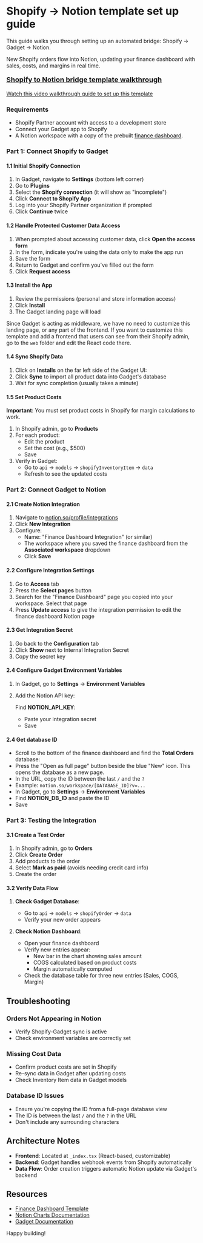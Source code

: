 # Shopify → Notion template set up guide

This guide walks you through setting up an automated bridge: Shopify → Gadget → Notion.

New Shopify orders flow into Notion, updating your finance dashboard with sales, costs, and margins in real time.

<a href="https://gadget.wistia.com/medias/zo7raw6wfb">
  <p style="font-weight: bold; font-size: 18px;">Shopify to Notion bridge template walkthrough</p>
  <p>Watch this video walkthrough guide to set up this template</p>
</a>

### Requirements

- Shopify Partner account with access to a development store
- Connect your Gadget app to Shopify
- A Notion workspace with a copy of the prebuilt [finance dashboard](https://steampunk-education.notion.site/Finance-Dashboard-249719c13e368029a77be68a7b824e35).

### Part 1: Connect Shopify to Gadget

#### 1.1 Initial Shopify Connection

1. In Gadget, navigate to **Settings** (bottom left corner)
2. Go to **Plugins**
3. Select the **Shopify connection** (it will show as "incomplete")
4. Click **Connect to Shopify App**
5. Log into your Shopify Partner organization if prompted
6. Click **Continue** twice

#### 1.2 Handle Protected Customer Data Access

1. When prompted about accessing customer data, click **Open the access form**
2. In the form, indicate you're using the data only to make the app run
3. Save the form
4. Return to Gadget and confirm you've filled out the form
5. Click **Request access**

#### 1.3 Install the App

1. Review the permissions (personal and store information access)
2. Click **Install**
3. The Gadget landing page will load

Since Gadget is acting as middleware, we have no need to customize this landing page, or any part of the frontend. If you want to customize this template and add a frontend that users can see from their Shopify admin, go to the `web` folder and edit the React code there.

#### 1.4 Sync Shopify Data

1. Click on **Installs** on the far left side of the Gadget UI:
2. Click **Sync** to import all product data into Gadget's database
3. Wait for sync completion (usually takes a minute)

#### 1.5 Set Product Costs

**Important**: You must set product costs in Shopify for margin calculations to work.

1. In Shopify admin, go to **Products**
2. For each product:
   - Edit the product
   - Set the cost (e.g., $500)
   - Save
3. Verify in Gadget:
   - Go to `api` → `models` → `shopifyInventoryItem` → `data`
   - Refresh to see the updated costs

### Part 2: Connect Gadget to Notion

#### 2.1 Create Notion Integration

1. Navigate to [notion.so/profile/integrations](https://www.notion.so/profile/integrations)
2. Click **New Integration**
3. Configure:
   - Name: "Finance Dashboard Integration" (or similar)
   - The workspace where you saved the finance dashboard from the **Associated workspace** dropdown
   - Click **Save**

#### 2.2 Configure Integration Settings

1. Go to **Access** tab
2. Press the **Select pages** button
3. Search for the "Finance Dashboard" page you copied into your workspace. Select that page
4. Press **Update access** to give the integration permission to edit the finance dashboard Notion page

#### 2.3 Get Integration Secret

1. Go back to the **Configuration** tab
2. Click **Show** next to Internal Integration Secret
3. Copy the secret key

#### 2.4 Configure Gadget Environment Variables

1. In Gadget, go to **Settings** → **Environment Variables**
2. Add the Notion API key:

   Find **NOTION_API_KEY**:

   - Paste your integration secret
   - Save

#### 2.4 Get database ID

- Scroll to the bottom of the finance dashboard and find the **Total Orders** database:
- Press the "Open as full page" button beside the blue "New" icon. This opens the database as a new page.
- In the URL, copy the ID between the last `/` and the `?`
- Example: `notion.so/workspace/[DATABASE_ID]?v=...`
- In Gadget, go to **Settings** → **Environment Variables**
- Find **NOTION_DB_ID** and paste the ID
- Save

### Part 3: Testing the Integration

#### 3.1 Create a Test Order

1. In Shopify admin, go to **Orders**
2. Click **Create Order**
3. Add products to the order
4. Select **Mark as paid** (avoids needing credit card info)
5. Create the order

#### 3.2 Verify Data Flow

1. **Check Gadget Database**:

   - Go to `api` → `models` → `shopifyOrder` → `data`
   - Verify your new order appears

2. **Check Notion Dashboard**:
   - Open your finance dashboard
   - Verify new entries appear:
     - New bar in the chart showing sales amount
     - COGS calculated based on product costs
     - Margin automatically computed
   - Check the database table for three new entries (Sales, COGS, Margin)

## Troubleshooting

### Orders Not Appearing in Notion

- Verify Shopify-Gadget sync is active
- Check environment variables are correctly set

### Missing Cost Data

- Confirm product costs are set in Shopify
- Re-sync data in Gadget after updating costs
- Check Inventory Item data in Gadget models

### Database ID Issues

- Ensure you're copying the ID from a full-page database view
- The ID is between the last `/` and the `?` in the URL
- Don't include any surrounding characters

## Architecture Notes

- **Frontend**: Located at `_index.tsx` (React-based, customizable)
- **Backend**: Gadget handles webhook events from Shopify automatically
- **Data Flow**: Order creation triggers automatic Notion update via Gadget's backend

## Resources

- [Finance Dashboard Template](https://steampunk-education.notion.site/Finance-Dashboard-249719c13e368029a77be68a7b824e35)
- [Notion Charts Documentation](https://www.notion.com/help/charts)
- [Gadget Documentation](https://docs.gadget.dev/)

Happy building!

